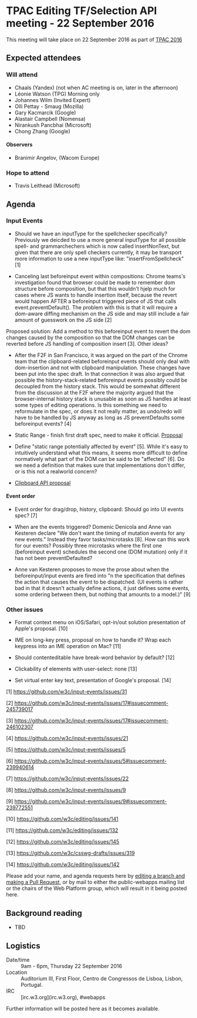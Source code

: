 # TPAC Editing TF/Selection API meeting - 22 September 2016

This meeting will take place on 22 September 2016 as part of [TPAC 2016](https://www.w3.org/2016/09/TPAC/)

## Expected attendees

### Will attend

* Chaals (Yandex) (not when AC meeting is on, later in the afternoon)
* Léonie Watson (TPG) Morning only
* Johannes Wilm (Invited Expert)
* Olli Pettay - Smaug (Mozilla)
* Gary Kacmarcik (Google)
* Alastair Campbell (Nomensa)
* Nirankush Pancbhai (Microsoft)
* Chong Zhang (Google)


#### Observers
* Branimir Angelov,  (Wacom Europe)

### Hope to attend

* Travis Leithead (Microsoft)

## Agenda

### Input Events

* Should we have an inputType for the spellchecker specifically? Previously we deicded to use a more general inputType for all possible spell- and grammarchechers which is now called insertNonText, but given that there are only spell checkers currently, it may be transport more information to use a new inputType like: "insertFromSpellcheck" [1]

* Canceling last beforeinput event within compositions: Chrome teams's investigation found that browser could be made to remember dom structure before composition, but that this wouldn't hjelp much for cases where JS wants to handle insertion itself, because the revert would happen AFTER a beforeinput triggered piece of JS that calls event.preventDefault(). The problem with this is that it will require a dom-aware diffing mechanism on the JS side and may still include a fair amount of guesswork on the JS side [2]

Proposed solution: Add a method to this beforeinput event to revert the dom changes caused by the composition so that the DOM changes can be reverted before JS handling of composition insert [3]. Other ideas?

* After the F2F in San Francisco, it was argued on the part of the Chrome team that the clipboard-related beforeinput events should only deal with dom-insertion and not with clipboard manipulation. These changes have been put into the spec draft. In that connection it was also argued that possible the history-stack-related beforeinput events possibly could be decoupled from the history stack. This would be somewhat different from the discussion at the F2F where the majority argued that the browser-internal history stack is unusable as soon as JS handles at least some types of editing operations. Is this something we need to reformulate in the spec, or does it not really matter, as undo/redo will have to be handled by JS anyway as long as JS preventDefaults some beforeinput events? [4]

* Static Range - finish first draft spec, need to make it official. [Proposal](https://github.com/garykac/staticrange/blob/master/staticrange.md)

* Define "static range potentially affected by event" [5]. While  it's easy to intuitively understand what this means, it seems more difficult to define normatively what part of the DOM can be said to be "affected" [6]. Do we need a definition that makes sure that implementations don't differ, or is this not a realworld concern?

* [Clipboard API proposal](https://github.com/garykac/clipboard/blob/master/clipboard.md)

#### Event order

* Event order for drag/drop, history, clipboard: Should go into UI events spec? [7]

* When are the events triggered? Domenic Denicola and Anne van Kesteren declare "We don't want the timing of mutation events for any new events." Instead they favor tasks/microtasks [8]. How can this work for our events? Possibly three  microtasks where the first one (beforeinput event) schedules the second one (DOM mutation) only if it has not been preventDefaulted?

* Anne van Kesteren proposes to move the prose about when the beforeinput/input events are fired into "n the specification that defines the action that causes the event to be dispatched. (UI events is rather bad in that it doesn't actually define actions, it just defines some events, some ordering between them, but nothing that amounts to a model.)" [9]


### Other issues

* Format context menu on iOS/Safari, opt-in/out solution presentation of Apple's proposal. [10]

* IME on long-key press, proposal on how to handle it? Wrap each keypress into an IME operation on Mac? [11]

* Should contenteditable have break-word behavior by default? [12]

* Clickability of elements with user-select: none [13]

* Set virtual enter key text, presentation of Google's proposal. [14]

[1] https://github.com/w3c/input-events/issues/31

[2] https://github.com/w3c/input-events/issues/17#issuecomment-245739017

[3] https://github.com/w3c/input-events/issues/17#issuecomment-246102307

[4] https://github.com/w3c/input-events/issues/21

[5] https://github.com/w3c/input-events/issues/5

[6] https://github.com/w3c/input-events/issues/5#issuecomment-239940614

[7] https://github.com/w3c/input-events/issues/22

[8] https://github.com/w3c/input-events/issues/9

[9] https://github.com/w3c/input-events/issues/9#issuecomment-239772551

[10] https://github.com/w3c/editing/issues/141

[11] https://github.com/w3c/editing/issues/132

[12] https://github.com/w3c/editing/issues/145

[13] https://github.com/w3c/csswg-drafts/issues/319

[14] https://github.com/w3c/editing/issues/142

Please add your name, and agenda requests here by [editing a branch and making a Pull Request](https://github.com/w3c/WebPlatformWG/edit/gh-pages/meetings/16-09-22TPAC-3.md), or by mail to either the public-webapps mailing list or the chairs of the Web Platform group, which will result in it being posted here.

## Background reading

* TBD

## Logistics

<dl>
  <dt>Date/time</dt>
  <dd>9am - 6pm, Thursday 22 September 2016</dd>
  <dt>Location</dt>
  <dd>Auditorium III, First Floor, Centro de Congressos de Lisboa, Lisbon, Portugal.</dd>
  <dt>IRC</dt>
  <dd>[irc.w3.org](irc.w3.org), #webapps</dd>
  </dl>

Further information will be posted here as it becomes available.
